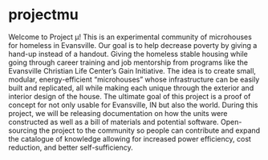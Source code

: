 # projectmu

Welcome to Project μ! This is an experimental community of microhouses for homeless in Evansville. Our goal is to help decrease poverty by giving a hand-up instead of a handout. Giving the homeless stable housing while going through career training and job mentorship from programs like the Evansville Christian Life Center’s Gain Initiative. The idea is to create small, modular, energy-efficient “microhouses” whose infrastructure can be easily built and replicated, all while making each unique through the exterior and interior design of the house. The ultimate goal of this project is a proof of concept for not only usable for Evansville, IN but also the world. During this project, we will be releasing documentation on how the units were constructed as well as a bill of materials and potential software. Open-sourcing the project to the community so people can contribute and expand the catalogue of knowledge allowing for increased power efficiency, cost reduction, and better self-sufficiency.
